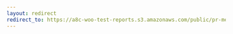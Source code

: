 ```yaml
---
layout: redirect
redirect_to: https://a8c-woo-test-reports.s3.amazonaws.com/public/pr-merge/37671/api/index.html
---
```

